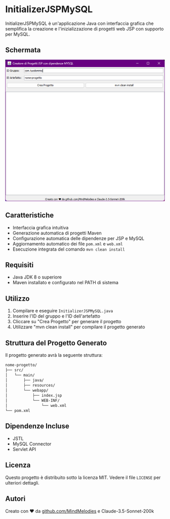 # InitializerJSPMySQL

InitializerJSPMySQL è un'applicazione Java con interfaccia grafica che semplifica la creazione e l'inizializzazione di progetti web JSP con supporto per MySQL.

## Schermata

![alt text](schermata.png)

## Caratteristiche

- Interfaccia grafica intuitiva
- Generazione automatica di progetti Maven
- Configurazione automatica delle dipendenze per JSP e MySQL
- Aggiornamento automatico dei file `pom.xml` e `web.xml`
- Esecuzione integrata del comando `mvn clean install`

## Requisiti

- Java JDK 8 o superiore
- Maven installato e configurato nel PATH di sistema

## Utilizzo

1. Compilare e eseguire `InitializerJSPMySQL.java`
2. Inserire l'ID del gruppo e l'ID dell'artefatto
3. Cliccare su "Crea Progetto" per generare il progetto
4. Utilizzare "mvn clean install" per compilare il progetto generato

## Struttura del Progetto Generato

Il progetto generato avrà la seguente struttura:

```
nome-progetto/
├── src/
│   └── main/
│       ├── java/
│       ├── resources/
│       └── webapp/
│           ├── index.jsp
│           └── WEB-INF/
│               └── web.xml
└── pom.xml
```

## Dipendenze Incluse

- JSTL
- MySQL Connector
- Servlet API

## Licenza

Questo progetto è distribuito sotto la licenza MIT. Vedere il file `LICENSE` per ulteriori dettagli.

## Autori

Creato con ❤ da [github.com/MindMelodies](https://github.com/MindMelodies) e Claude-3.5-Sonnet-200k
